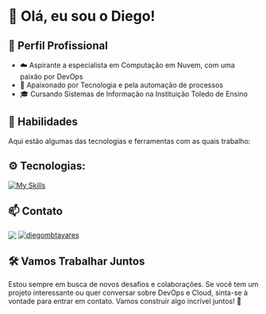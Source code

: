 # 👋 Olá, eu sou o Diego!

## 💼 Perfil Profissional

- ☁️ Aspirante a especialista em Computação em Nuvem, com uma paixão por DevOps
- 🌱 Apaixonado por Tecnologia e pela automação de processos
- 🎓 Cursando Sistemas de Informação na Instituição Toledo de Ensino

## 🚀 Habilidades

Aqui estão algumas das tecnologias e ferramentas com as quais trabalho:

## ⚙️ Tecnologias:
[![My Skills](https://skillicons.dev/icons?i=aws,azure,gcp,terraform,linux,py,docker,git,github,cloudflare)](https://skillicons.dev)

## 📫 Contato
<p style="margin-top: 10px;">
  <a href="mailto:diegotavares.infra@gmail.com" target="_blank"><img align="center" src="https://img.shields.io/badge/Gmail-D14836?style=for-the-badge&logo=gmail&logoColor=white"></a>
  <a href="https://linkedin.com/in/diegombtavares" target="blank"><img align="center" src="https://img.shields.io/badge/-LinkedIn-%230077B5?style=for-the-badge&logo=linkedin&logoColor=white" alt="diegombtavares" target="_blank" /></a>
</p>

## 🛠️ Vamos Trabalhar Juntos
Estou sempre em busca de novos desafios e colaborações. Se você tem um projeto interessante ou quer conversar sobre DevOps e Cloud, sinta-se à vontade para entrar em contato. Vamos construir algo incrível juntos! 🌟
